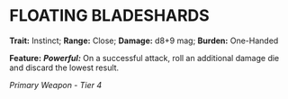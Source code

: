 ﻿# FLOATING BLADESHARDS

**Trait:** Instinct; **Range:** Close; **Damage:** d8+9 mag; **Burden:** One-Handed

**Feature:** ***Powerful:*** On a successful attack, roll an additional damage die and discard the lowest result.

*Primary Weapon - Tier 4*
